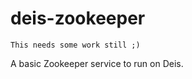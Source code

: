 deis-zookeeper
==============

```
This needs some work still ;)
```

A basic Zookeeper service to run on Deis.
